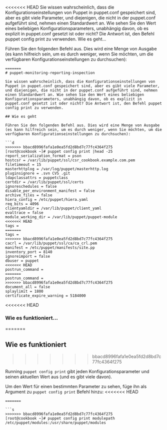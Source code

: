 <<<<<<< HEAD
Sie wissen wahrscheinlich, dass die Konfigurationseinstellungen von Puppet in puppet.conf gespeichert sind, aber es gibt viele Parameter, und diejenigen, die nicht in der puppet.conf aufgeführt sind, nehmen einen Standardwert an. Wie sehen Sie den Wert eines beliebigen Konfigurationsparameters, unabhängig davon, ob es explizit in puppet.conf gesetzt ist oder nicht? Die Antwort ist, den Befehl puppet config print zu verwenden.
Wie es geht...

Führen Sie den folgenden Befehl aus. Dies wird eine Menge von Ausgabe (es kann hilfreich sein, um es durch weniger, wenn Sie möchten, um die verfügbaren Konfigurationseinstellungen zu durchsuchen):
```
=======
# puppet-monitoring-reporting-inspection

Sie wissen wahrscheinlich, dass die Konfigurationseinstellungen von Puppet in puppet.conf gespeichert sind, aber es gibt viele Parameter, und diejenigen, die nicht in der puppet.conf aufgeführt sind, nehmen einen Standardwert an. Wie sehen Sie den Wert eines beliebigen Konfigurationsparameters, unabhängig davon, ob es explizit in puppet.conf gesetzt ist oder nicht? Die Antwort ist, den Befehl puppet config print zu verwenden.

## Wie es geht

Führen Sie den folgenden Befehl aus. Dies wird eine Menge von Ausgabe (es kann hilfreich sein, um es durch weniger, wenn Sie möchten, um die verfügbaren Konfigurationseinstellungen zu durchsuchen):

```d
>>>>>>> bbacd8996fafa1e0ea5fd2d8bd7c77fc4364f275
[root@cookbook ~]# puppet config print |head -25
report_serialization_format = pson
hostcsr = /var/lib/puppet/ssl/csr_cookbook.example.com.pem
filetimeout = 15
masterhttplog = /var/log/puppet/masterhttp.log
pluginsignore = .svn CVS .git
ldapclassattrs = puppetclass
certdir = /var/lib/puppet/ssl/certs
ignoreschedules = false
disable_per_environment_manifest = false
archive_files = false
hiera_config = /etc/puppet/hiera.yaml
req_bits = 4096
clientyamldir = /var/lib/puppet/client_yaml
evaltrace = false
module_working_dir = /var/lib/puppet/puppet-module
<<<<<<< HEAD
tags = 
=======
tags =
>>>>>>> bbacd8996fafa1e0ea5fd2d8bd7c77fc4364f275
cacrl = /var/lib/puppet/ssl/ca/ca_crl.pem
manifest = /etc/puppet/manifests/site.pp
inventory_port = 8140
ignoreimport = false
dbuser = puppet
<<<<<<< HEAD
postrun_command = 
=======
postrun_command =
>>>>>>> bbacd8996fafa1e0ea5fd2d8bd7c77fc4364f275
document_all = false
splaylimit = 1800
certificate_expire_warning = 5184000
```
<<<<<<< HEAD
### Wie es funktioniert...
=======

## Wie es funktioniert
>>>>>>> bbacd8996fafa1e0ea5fd2d8bd7c77fc4364f275

Running `puppet config print` gibt jeden Konfigurationsparameter und seinen aktuellen Wert aus (und es gibt viele davon).

Um den Wert für einen bestimmten Parameter zu sehen, füge ihn als Argument zu `puppet config print` Befehl hinzu:
<<<<<<< HEAD
```
=======

```s
>>>>>>> bbacd8996fafa1e0ea5fd2d8bd7c77fc4364f275
[root@cookbook ~]# puppet config print modulepath
/etc/puppet/modules:/usr/share/puppet/modules
```

